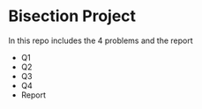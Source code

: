 # Bisection Project 

In this repo includes the 4 problems and the report 
- Q1
- Q2
- Q3
- Q4
- Report






